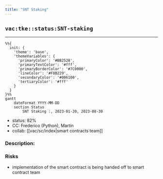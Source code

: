```yaml
---
title: "SNT Staking"
---
```

## `vac:tke::status:SNT-staking`
---

```mermaid
%%{ 
  init: { 
    'theme': 'base', 
    'themeVariables': { 
      'primaryColor': '#BB2528', 
      'primaryTextColor': '#fff', 
      'primaryBorderColor': '#7C0000', 
      'lineColor': '#F8B229', 
      'secondaryColor': '#006100', 
      'tertiaryColor': '#fff' 
    } 
  } 
}%%
gantt
	dateFormat YYYY-MM-DD 
	section Status
		SNT Staking :, 2023-01-20, 2023-08-30
```

- status: 82%
- CC: Frederico (Python), Martin
- collab: [[vac/sc/index|smart contracts team]]

### Description:


### Risks

* implementation of the smart contract is being handed off to smart contract team

